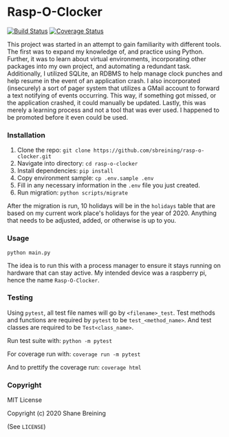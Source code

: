 # Rasp-O-Clocker

[![Build Status](https://travis-ci.org/sbreining/rasp-o-clocker.svg?branch=master)](https://travis-ci.org/sbreining/rasp-o-clocker)
[![Coverage Status](https://coveralls.io/repos/github/sbreining/rasp-o-clocker/badge.svg?branch=master)](https://coveralls.io/github/sbreining/rasp-o-clocker?branch=master)

This project was started in an attempt to gain familiarity with different tools.
The first was to expand my knowledge of, and practice using Python. Further, it
was to learn about virtual environments, incorporating other packages into my
own project, and automating a redundant task. Additionally, I utilized SQLite,
an RDBMS to help manage clock punches and help resume in the event of an
application crash. I also incorporated (insecurely) a sort of pager system that
utilizes a GMail account to forward a text notifying of events occurring. This
way, if something got missed, or the application crashed, it could manually be
updated. Lastly, this was merely a learning process and not a tool that was ever
used. I happened to be promoted before it even could be used.


### Installation

1. Clone the repo: `git clone https://github.com/sbreining/rasp-o-clocker.git`
2. Navigate into directory: `cd rasp-o-clocker`
3. Install dependencies: `pip install`
4. Copy environment sample: `cp .env.sample .env`
5. Fill in any necessary information in the `.env` file you just created.
6. Run migration: `python scripts/migrate`

After the migration is run, 10 holidays will be in the `holidays` table that
are based on my current work place's holidays for the year of 2020. Anything
that needs to be adjusted, added, or otherwise is up to you.

### Usage

`python main.py`

The idea is to run this with a process manager to ensure it stays running on
hardware that can stay active. My intended device was a raspberry pi, hence the
name `Rasp-O-Clocker`.

### Testing

Using `pytest`, all test file names will go by `<filename>_test`. Test methods
and functions are required by `pytest` to be `test_<method_name>`. And test
classes are required to be `Test<class_name>`.

Run test suite with: `python -m pytest`

For coverage run with: `coverage run -m pytest`

And to prettify the coverage run: `coverage html`

### Copyright

MIT License

Copyright (c) 2020 Shane Breining

(See `LICENSE`)